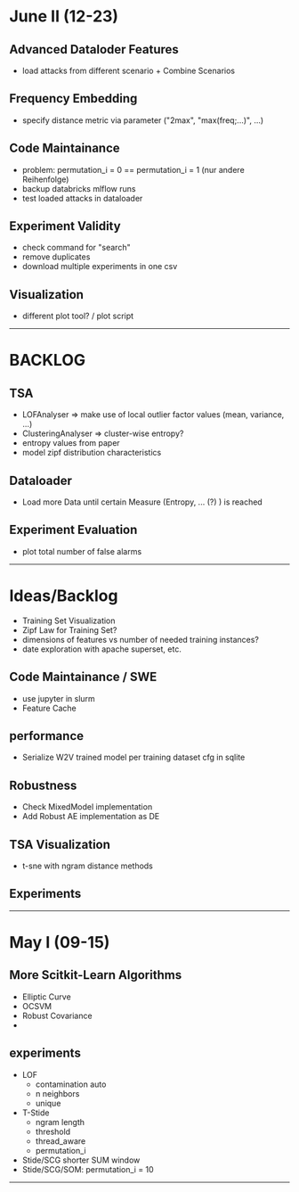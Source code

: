 
# June II (12-23)

## Advanced Dataloder Features

* load attacks from different scenario + Combine Scenarios 

## Frequency Embedding

* specify distance metric via parameter ("2max", "max(freq;...)", ...)

## Code Maintainance

* problem: permutation_i = 0 == permutation_i = 1 (nur andere Reihenfolge)
* backup databricks mlflow runs
* test loaded attacks in dataloader

## Experiment Validity

* check command for "search"
* remove duplicates
* download multiple experiments in one csv

## Visualization

* different plot tool? / plot script

--- 

# BACKLOG

## TSA

* LOFAnalyser => make use of local outlier factor values (mean, variance, ...)
* ClusteringAnalyser => cluster-wise entropy?
* entropy values from paper
* model zipf distribution characteristics

## Dataloader

* Load more Data until certain Measure (Entropy, ... (?) ) is reached

## Experiment Evaluation

* plot total number of false alarms

---

# Ideas/Backlog

* Training Set Visualization
* Zipf Law for Training Set?
* dimensions of features vs number of needed training instances?
* date exploration with apache superset, etc.

## Code Maintainance / SWE

* use jupyter in slurm
* Feature Cache

## performance

* Serialize W2V trained model per training dataset cfg in sqlite

## Robustness

* Check MixedModel implementation
* Add Robust AE implementation as DE

## TSA Visualization

* t-sne with ngram distance methods

## Experiments



---


# May I (09-15)



## More Scitkit-Learn Algorithms

* Elliptic Curve
* OCSVM
* Robust Covariance
* 

## experiments

* LOF
    - contamination auto
    - n neighbors
    - unique
* T-Stide
    - ngram length
    - threshold
    - thread_aware
    - permutation_i 
* Stide/SCG shorter SUM window
* Stide/SCG/SOM: permutation_i = 10

---

